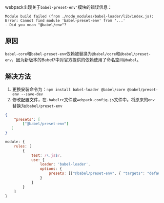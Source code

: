 webpack出现关于`babel-preset-env'`模块的错误信息：

```
Module build failed (from ./node_modules/babel-loader/lib/index.js): 
Error: Cannot find module 'babel-preset-env' from '...' 
- Did you mean "@babel/env"?
```

## 原因

`babel-core`和`babel-preset-env`依赖被替换为`@babel/core`和`@babel/preset-env`，因为新版本的Babel7中对官方提供的依赖使用了命名空间`@babel`。

## 解决方法

1. 更换安装命令为：`npm install babel-loader @babel/core @babel/preset-env --save-dev`
2. 修改配置文件，在`.babelrc`文件或`webpack.config.js`文件中，将原来的`env`替换为`@babel/preset-env`

```json
{    
    "presets": [
        ["@babel/preset-env"]
   ]
}
```

```javascript
module: {
    rules: [
        {
            test: /\.js$/,
            use: {
                loader: 'babel-loader',
                options: {
                    presets: [["@babel/preset-env", { "targets": "defaults" }], { modules: false }]
                }
            }
        }
    ]
}
```

